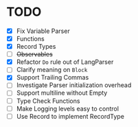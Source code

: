 # TODO

- [x] Fix Variable Parser
- [x] Functions
- [x] Record Types
- [ ] ~~Observables~~
- [x] Refactor `Do` rule out of LangParser
- [ ] Clarify meaning on `Block`
- [x] Support Trailing Commas
- [ ] Investigate Parser initialization overhead
- [ ] Support multiline without Empty
- [ ] Type Check Functions
- [ ] Make Logging levels easy to control
- [ ] Use Record to implement RecordType
